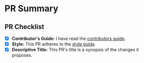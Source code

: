 # PR Summary

<!--
    Delete this comment block and summarize your changes and list
    related issues here. For example:

    This changes fixes problem X in the documentation for Y.

    - Fixes #1234
    - Resolves #1235
-->

## PR Checklist

<!--
    These items are mandatory. For your PR to be reviewed and merged,
    ensure you have followed these steps. As you complete the steps,
    check each box by replacing the space between the brackets with an
    x or by clicking on the box in the UI after your PR is submitted.
-->

- [x] **Contributor's Guide:** I have read the [contributors guide][contrib].
- [x] **Style:** This PR adheres to the [style guide][style].
- [x] **Descriptive Title:** This PR's title is a synopsis of the changes it proposes.

<!--
    If your PR is a work in progress, please mark it as a draft or
    prefix it with "(WIP)" or "WIP:"

    This helps us understand whether or not your PR is ready to review.
-->

[contrib]: https://docs.microsoft.com/powershell/scripting/community/contributing/overview
[style]: https://docs.microsoft.com/powershell/scripting/community/contributing/powershell-style-guide
